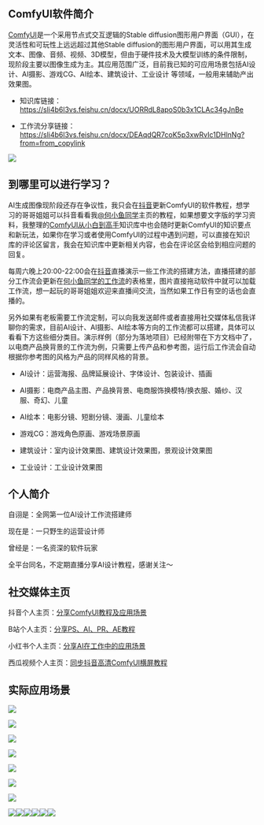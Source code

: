 ## ComfyUI软件简介

[ComfyUI](https://github.com/comfyanonymous/ComfyUI)是一个采用节点式交互逻辑的Stable diffusion图形用户界面（GUI），在灵活性和可玩性上远远超过其他Stable diffusion的图形用户界面，可以用其生成文本、图像、音频、视频、3D模型，但由于硬件技术及大模型训练的条件限制，现阶段主要以图像生成为主。其应用范围广泛，目前我已知的可应用场景包括AI设计、AI摄影、游戏CG、AI绘本、建筑设计、工业设计 等领域，一般用来辅助产出效果图。

* 知识库链接：https://sli4b6l3vs.feishu.cn/docx/UORRdL8apoS0b3x1CLAc34gJnBe
  
* 工作流分享链接：https://sli4b6l3vs.feishu.cn/docx/DEAqdQR7coK5p3xwRvIc1DHlnNg?from=from_copylink

![](https://github.com/hexiaoyu946/comfyui_zerotohero/blob/main/image14.png)



## 到哪里可以进行学习？

AI生成图像现阶段还存在争议性，我只会在[抖音](https://www.douyin.com/user/MS4wLjABAAAAT3F8KSN4icautpv2aNyMdbFUpAmBkxBzmffNTYBHcmc)更新ComfyUI的软件教程，想学习的哥哥姐姐可以抖音看看我[@何小鱼同学](https://www.douyin.com/user/MS4wLjABAAAAT3F8KSN4icautpv2aNyMdbFUpAmBkxBzmffNTYBHcmc)主页的教程，如果想要文字版的学习资料，我整理的[ComfyUI从小白到高手](https://sli4b6l3vs.feishu.cn/docx/UORRdL8apoS0b3x1CLAc34gJnBe)知识库中也会随时更新ComfyUI的知识要点和新玩法，如果你在学习或者使用ComfyUI的过程中遇到问题，可以直接在知识库的评论区留言，我会在知识库中更新相关内容，也会在评论区会给到相应问题的回复。

每周六晚上20:00-22:00会在[抖音](https://www.douyin.com/user/MS4wLjABAAAAT3F8KSN4icautpv2aNyMdbFUpAmBkxBzmffNTYBHcmc)直播演示一些工作流的搭建方法，直播搭建的部分工作流会更新在[何小鱼同学的工作流](https://sli4b6l3vs.feishu.cn/docx/DEAqdQR7coK5p3xwRvIc1DHlnNg?from=from_copylink)的表格里，图片直接拖动软件中就可以加载工作流，想一起玩的哥哥姐姐欢迎来直播间交流，当然如果工作日有空的话也会直播的。

另外如果有老板需要工作流定制，可以向我发送邮件或者直接用社交媒体私信我详聊你的需求，目前AI设计、AI摄影、AI绘本等方向的工作流都可以搭建，具体可以看看下方这些细分类目。演示样例（部分为落地项目）已经附带在下方文档中了，以电商产品换背景的工作流为例，只需要上传产品和参考图，运行后工作流会自动根据你参考图的风格为产品的同样风格的背景。

* AI设计：运营海报、品牌延展设计、字体设计、包装设计、插画
  
* AI摄影：电商产品主图、产品换背景、电商服饰换模特/换衣服、婚纱、汉服、奇幻、儿童
  
* AI绘本：电影分镜、短剧分镜、漫画、儿童绘本
  
* 游戏CG：游戏角色原画、游戏场景原画

* 建筑设计：室内设计效果图、建筑设计效果图，景观设计效果图
  
* 工业设计：工业设计效果图



## 个人简介

自诩是：全网第一位AI设计工作流搭建师

现在是：一只野生的运营设计师

曾经是：一名资深的软件玩家

全平台同名，不定期直播分享AI设计教程，感谢关注～



## 社交媒体主页

抖音个人主页：[分享ComfyUI教程及应用场景](https://www.douyin.com/user/MS4wLjABAAAAT3F8KSN4icautpv2aNyMdbFUpAmBkxBzmffNTYBHcmc)

B站个人主页：[分享PS、AI、PR、AE教程](https://space.bilibili.com/371873812)

小红书个人主页：[分享AI在工作中的应用场景](https://www.xiaohongshu.com/user/profile/5c41893d0000000005039b64?xhsshare=CopyLink&appuid=5c41893d0000000005039b64&apptime=1705247696)

西瓜视频个人主页：[同步抖音高清ComfyUI横屏教程](https://www.ixigua.com/home/2669225149733667?utm_source=xiguastudio)



## 实际应用场景

![](https://github.com/hexiaoyu946/comfyui_zerotohero/blob/main/image4.png)

![](https://github.com/hexiaoyu946/comfyui_zerotohero/blob/main/image5.png)

![](https://github.com/hexiaoyu946/comfyui_zerotohero/blob/main/image2.png)

![](https://github.com/hexiaoyu946/comfyui_zerotohero/blob/main/image3.png)

![](https://github.com/hexiaoyu946/comfyui_zerotohero/blob/main/image1.png)

![](https://github.com/hexiaoyu946/comfyui_zerotohero/blob/main/image12.png)

![](https://github.com/hexiaoyu946/comfyui_zerotohero/blob/main/image13.png)

![](https://github.com/hexiaoyu946/comfyui_zerotohero/blob/main/image6.png)![](https://github.com/hexiaoyu946/comfyui_zerotohero/blob/main/image7.png)![](https://github.com/hexiaoyu946/comfyui_zerotohero/blob/main/image8.png)![](https://github.com/hexiaoyu946/comfyui_zerotohero/blob/main/image9.png)![](https://github.com/hexiaoyu946/comfyui_zerotohero/blob/main/image10.png)![](https://github.com/hexiaoyu946/comfyui_zerotohero/blob/main/image11.png)






